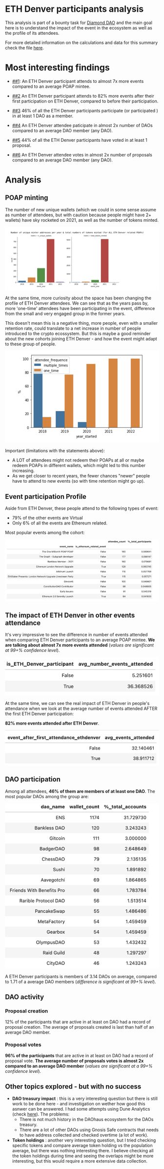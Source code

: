 # ETH Denver participants analysis

This analysis is part of a bounty task for [Diamond DAO](https://www.diamonddao.xyz/) and the main goal here is to understand the impact of the event in the ecosystem as well as the profile of its attendees.

For more detailed information on the calculations and data for this summary check the file [here](./eth_denver_analysis.ipynb).

# Most interesting findings

- [##1](##-The-impact-of-ETH-Denver-in-other-events-attendance): An ETH Denver participant attends to almost 7x more events compared to an average POAP mintee.

- [##2](##-The-impact-of-ETH-Denver-in-other-events-attendance) An ETH Denver participant attends to 82% more events after their first participation on ETH Denver, compared to before their participation.

- [##3](##-DAO-participation) 46% of all the ETH Denver participants participate (or participated ) in at least 1 DAO as a member.

- [##4](##-DAO-participation) An ETH Denver attendee paticipate in almost 2x number of DAOs compared to an average DAO member (any DAO).

- [##5](###-Proposal-votes) 44% of all the ETH Denver participants have voted in at least 1 proposal.

- [##6](###-Proposal-votes) An ETH Denver attendee votes in almost 2x number of proposals compared to an average DAO member (any DAO).

# Analysis

## POAP minting

The number of new unique wallets (which we could in some sense assume as number of attendees, but with caution because people might have 2+ wallets) have sky rocketed on 2021, as well as the number of tokens minted.

![POAP_Evolution](./images/eth_denver/poap_evolution.png)

At the same time, more curiosity about the space has been changing the profile of ETH Denver attendees. We can see that as the years pass by, more 'one-time' attendees have been participating in the event, difference from the small and very engaged group in the former years.

This doesn't mean this is a negative thing, more people, even with a smaller retention rate, could translate to a net increase in number of people introduced to the crypto ecossystem. But this is maybe a good reminder about the new cohorts joining ETH Denver - and how the event might adapt to these group of people.

![Retention](./images/eth_denver/retention.png)

Important (limitations with the statements above):

- A LOT of attendees might not redeem their POAPs at all or maybe redeem POAPs in different wallets, which might led to this number increasing.
- As we get closer to recent years, the fewer chances "newer" people have to attend to new events (so with time retention might go up).

## Event participation Profile

Aside from ETH Denver, these people attend to the following types of event:

- 79% of the other events are Virtual
- Only 6% of all the events are Ethereum related.

Most popular events among the cohort:

![Most popular events](./images/eth_denver/popular_events.png)

## The impact of ETH Denver in other events attendance

It's very impressive to see the difference in number of events attended when comparing ETH Denver participants to an average POAP mintee. **We are talking about almost 7x more events attended** (_values are significant at 99+% confidence level_).

![Most popular events](./images/eth_denver/avg_events_attended.png)

At the same time, we can see the real impact of ETH Denver in people's attendance when we look at the average number of events attended AFTER the first ETH Denver participation:

**82% more events attended after ETH Denver**.

![Most popular events](./images/eth_denver/first_attendance.png)

## DAO participation

Among all attendees, **46% of them are members of at least one DAO**. The most popular DAOs among the group are:

![Most popular events](./images/eth_denver/popular_daos.png)

A ETH Denver participants is members of 3.14 DAOs on average, compared to 1.71 of a average DAO members (_difference is significant at 99+% level_).

## DAO activity

### Proposal creation

12% of the participants that are active in at least on DAO had a record of proposal creation. The average of proposals created is last than half of an average DAO member.

### Proposal votes

**96% of the participants** that are active in at least on DAO had a record of proposal vote. **The average number of proposals votes is almost 2x compared to an average DAO member** (_values are significant at a 99+% confidence level_).

## Other topics explored - but with no success

- **DAO treasury impact** : this is a very interesting question but there is still work to be done here - and investigation on wether how good this asnwer can be answered. I had some attempts using Dune Analytics (check [here](https://dune.xyz/queries/407734)). The problems:
  - There is not much history in the DAOhaus ecosystem for the DAOs treasury.
  - There are a lot of other DAOs using Gnosis Safe contracts that needs to have address collected and checked overtime (a lot of work).
- **Token holdings** : another very interesting question, but I tried checking specific tokens and compare average token holding vs the population average, but there was nothing interesting there. I believe checking all the token holdings during time and seeing the overlaps might be more interesting, but this would require a more extensive data collection.
